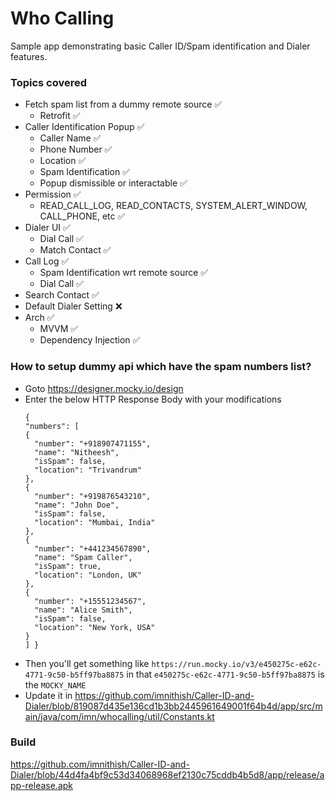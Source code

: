 # Who Calling

Sample app demonstrating basic Caller ID/Spam identification and Dialer features.

### Topics covered

* Fetch spam list from a dummy remote source ✅
    * Retrofit ✅
* Caller Identification Popup ✅
    * Caller Name ✅
    * Phone Number ✅
    * Location ✅
    * Spam Identification ✅
    * Popup dismissible or interactable ✅
* Permission ✅
    * READ_CALL_LOG, READ_CONTACTS, SYSTEM_ALERT_WINDOW, CALL_PHONE, etc ✅
* Dialer UI ✅
    * Dial Call ✅
    * Match Contact ✅
* Call Log ✅
    * Spam Identification wrt remote source ✅
    * Dial Call ✅
* Search Contact ✅
* Default Dialer Setting ❌
* Arch ✅
    * MVVM ✅
    * Dependency Injection ✅

### How to setup dummy api which have the spam numbers list?

* Goto https://designer.mocky.io/design
* Enter the below HTTP Response Body with your modifications
    ```
  {
  "numbers": [
    {
      "number": "+918907471155",
      "name": "Nitheesh",
      "isSpam": false,
      "location": "Trivandrum"
    },
    {
      "number": "+919876543210",
      "name": "John Doe",
      "isSpam": false,
      "location": "Mumbai, India"
    },
    {
      "number": "+441234567890",
      "name": "Spam Caller",
      "isSpam": true,
      "location": "London, UK"
    },
    {
      "number": "+15551234567",
      "name": "Alice Smith",
      "isSpam": false,
      "location": "New York, USA"
    }
  ] }
* Then you'll get something like 
  ```https://run.mocky.io/v3/e450275c-e62c-4771-9c50-b5ff97ba8875``` in that ```e450275c-e62c-4771-9c50-b5ff97ba8875``` is the ```MOCKY_NAME```
* Update it in https://github.com/imnithish/Caller-ID-and-Dialer/blob/819087d435e136cd1b3bb2445961649001f64b4d/app/src/main/java/com/imn/whocalling/util/Constants.kt

### Build

https://github.com/imnithish/Caller-ID-and-Dialer/blob/44d4fa4bf9c53d34068968ef2130c75cddb4b5d8/app/release/app-release.apk